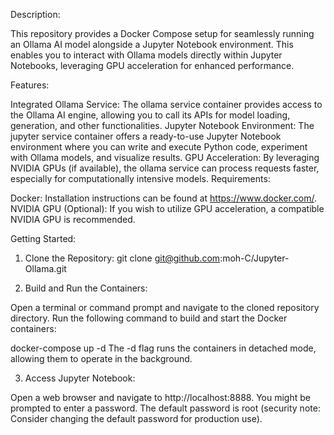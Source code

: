 Description:

This repository provides a Docker Compose setup for seamlessly running an Ollama AI model alongside a Jupyter Notebook environment. This enables you to interact with Ollama models directly within Jupyter Notebooks, leveraging GPU acceleration for enhanced performance.

Features:

Integrated Ollama Service: The ollama service container provides access to the Ollama AI engine, allowing you to call its APIs for model loading, generation, and other functionalities.
Jupyter Notebook Environment: The jupyter service container offers a ready-to-use Jupyter Notebook environment where you can write and execute Python code, experiment with Ollama models, and visualize results.
GPU Acceleration: By leveraging NVIDIA GPUs (if available), the ollama service can process requests faster, especially for computationally intensive models.
Requirements:

Docker: Installation instructions can be found at https://www.docker.com/.
NVIDIA GPU (Optional): If you wish to utilize GPU acceleration, a compatible NVIDIA GPU is recommended.

Getting Started:

1. Clone the Repository:
git clone git@github.com:moh-C/Jupyter-Ollama.git

2. Build and Run the Containers:

Open a terminal or command prompt and navigate to the cloned repository directory.
Run the following command to build and start the Docker containers:

docker-compose up -d
The -d flag runs the containers in detached mode, allowing them to operate in the background.

3. Access Jupyter Notebook:

Open a web browser and navigate to http://localhost:8888.
You might be prompted to enter a password. The default password is root (security note: Consider changing the default password for production use).
